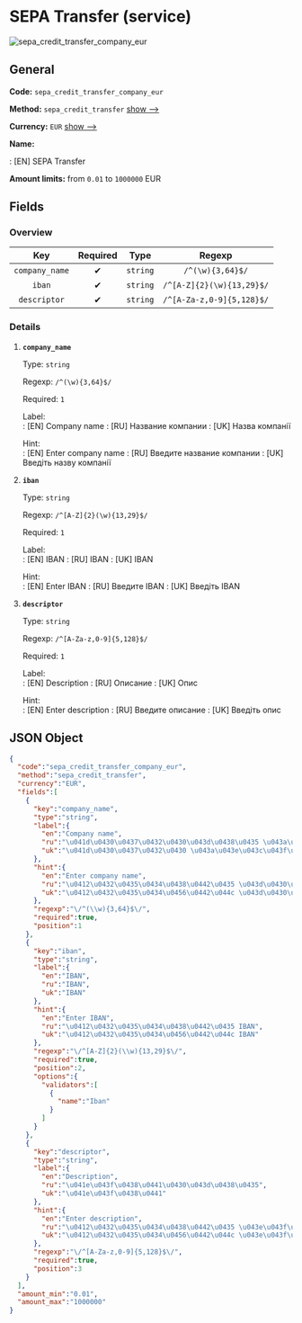
# SEPA Transfer (service) 
![sepa_credit_transfer_company_eur](https://static.openfintech.io/payout_methods/sepa_credit_transfer_company_eur/logo.svg?w=400&c=v0.59.26#w24)  

## General 
 
**Code:** `sepa_credit_transfer_company_eur` 
 
**Method:** `sepa_credit_transfer` [show -->](/payout-methods/sepa_credit_transfer/) 
 
**Currency:** `EUR` [show -->](/currencies/EUR/) 
 
**Name:** 
 
:	[EN] SEPA Transfer 
 
**Amount limits:** from `0.01` to `1000000` EUR 

## Fields 

### Overview 

|Key|Required|Type|Regexp| 
|:---:|:---:|:---:|:---:| 
|`company_name`|✔|`string`|`/^(\w){3,64}$/`| 
|`iban`|✔|`string`|`/^[A-Z]{2}(\w){13,29}$/`| 
|`descriptor`|✔|`string`|`/^[A-Za-z,0-9]{5,128}$/`| 
 

### Details 
 
1. **`company_name`** 
 
	Type: `string` 
 
	Regexp: `/^(\w){3,64}$/` 
 
	Required: `1` 
 
	Label:  
	: [EN] Company name 
	: [RU] Название компании 
	: [UK] Назва компанії 
 
	Hint:  
	: [EN] Enter company name 
	: [RU] Введите название компании 
	: [UK] Введіть назву компанії 
 
2. **`iban`** 
 
	Type: `string` 
 
	Regexp: `/^[A-Z]{2}(\w){13,29}$/` 
 
	Required: `1` 
 
	Label:  
	: [EN] IBAN 
	: [RU] IBAN 
	: [UK] IBAN 
 
	Hint:  
	: [EN] Enter IBAN 
	: [RU] Введите IBAN 
	: [UK] Введіть IBAN 
 
3. **`descriptor`** 
 
	Type: `string` 
 
	Regexp: `/^[A-Za-z,0-9]{5,128}$/` 
 
	Required: `1` 
 
	Label:  
	: [EN] Description 
	: [RU] Описание 
	: [UK] Опис 
 
	Hint:  
	: [EN] Enter description 
	: [RU] Введите описание 
	: [UK] Введіть опис 
 

## JSON Object 

```json
{
  "code":"sepa_credit_transfer_company_eur",
  "method":"sepa_credit_transfer",
  "currency":"EUR",
  "fields":[
    {
      "key":"company_name",
      "type":"string",
      "label":{
        "en":"Company name",
        "ru":"\u041d\u0430\u0437\u0432\u0430\u043d\u0438\u0435 \u043a\u043e\u043c\u043f\u0430\u043d\u0438\u0438",
        "uk":"\u041d\u0430\u0437\u0432\u0430 \u043a\u043e\u043c\u043f\u0430\u043d\u0456\u0457"
      },
      "hint":{
        "en":"Enter company name",
        "ru":"\u0412\u0432\u0435\u0434\u0438\u0442\u0435 \u043d\u0430\u0437\u0432\u0430\u043d\u0438\u0435 \u043a\u043e\u043c\u043f\u0430\u043d\u0438\u0438",
        "uk":"\u0412\u0432\u0435\u0434\u0456\u0442\u044c \u043d\u0430\u0437\u0432\u0443 \u043a\u043e\u043c\u043f\u0430\u043d\u0456\u0457"
      },
      "regexp":"\/^(\\w){3,64}$\/",
      "required":true,
      "position":1
    },
    {
      "key":"iban",
      "type":"string",
      "label":{
        "en":"IBAN",
        "ru":"IBAN",
        "uk":"IBAN"
      },
      "hint":{
        "en":"Enter IBAN",
        "ru":"\u0412\u0432\u0435\u0434\u0438\u0442\u0435 IBAN",
        "uk":"\u0412\u0432\u0435\u0434\u0456\u0442\u044c IBAN"
      },
      "regexp":"\/^[A-Z]{2}(\\w){13,29}$\/",
      "required":true,
      "position":2,
      "options":{
        "validators":[
          {
            "name":"Iban"
          }
        ]
      }
    },
    {
      "key":"descriptor",
      "type":"string",
      "label":{
        "en":"Description",
        "ru":"\u041e\u043f\u0438\u0441\u0430\u043d\u0438\u0435",
        "uk":"\u041e\u043f\u0438\u0441"
      },
      "hint":{
        "en":"Enter description",
        "ru":"\u0412\u0432\u0435\u0434\u0438\u0442\u0435 \u043e\u043f\u0438\u0441\u0430\u043d\u0438\u0435",
        "uk":"\u0412\u0432\u0435\u0434\u0456\u0442\u044c \u043e\u043f\u0438\u0441"
      },
      "regexp":"\/^[A-Za-z,0-9]{5,128}$\/",
      "required":true,
      "position":3
    }
  ],
  "amount_min":"0.01",
  "amount_max":"1000000"
}
```  

